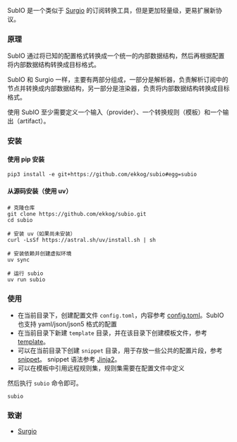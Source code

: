 SubIO 是一个类似于 [Surgio](https://surgio.js.org/) 的订阅转换工具，但是更加轻量级，更易扩展新协议。

### 原理

SubIO 通过将已知的配置格式转换成一个统一的内部数据结构，然后再根据配置将内部数据结构转换成目标格式。

SubIO 和 Surgio 一样，主要有两部分组成，一部分是解析器，负责解析订阅中的节点并转换成内部数据结构，另一部分是渲染器，负责将内部数据结构转换成目标格式。

使用 SubIO 至少需要定义一个输入（provider）、一个转换规则（模板）和一个输出（artifact）。

### 安装

#### 使用 pip 安装

```shell
pip3 install -e git+https://github.com/ekkog/subio#egg=subio
```

#### 从源码安装（使用 uv）

```shell
# 克隆仓库
git clone https://github.com/ekkog/subio.git
cd subio

# 安装 uv（如果尚未安装）
curl -LsSf https://astral.sh/uv/install.sh | sh

# 安装依赖并创建虚拟环境
uv sync

# 运行 subio
uv run subio
```

### 使用

- 在当前目录下，创建配置文件 `config.toml`，内容参考 [config.toml](./example/config.toml)。SubIO 也支持 yaml/json/json5 格式的配置
- 在当前目录下新建 `template` 目录，并在该目录下创建模板文件，参考 [template](./example/template/clash.yaml)。
- 可以在当前目录下创建 `snippet` 目录，用于存放一些公共的配置片段，参考 [snippet](./example/snippet)。 snippet 语法参考 [Jinja2](https://jinja.palletsprojects.com/en/3.0.x/templates/#macros)。
- 可以在模板中引用远程规则集，规则集需要在配置文件中定义

然后执行 `subio` 命令即可。

```shell
subio
```

### 致谢

- [Surgio](https://surgio.js.org/)
